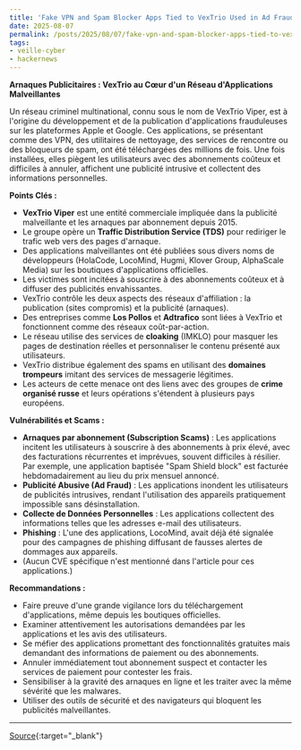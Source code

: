 ```yaml
---
title: 'Fake VPN and Spam Blocker Apps Tied to VexTrio Used in Ad Fraud, Subscription Scams'
date: 2025-08-07
permalink: /posts/2025/08/07/fake-vpn-and-spam-blocker-apps-tied-to-vextrio-used-in-ad-fraud-subscription-scams/
tags:
- veille-cyber
- hackernews
---
```

**Arnaques Publicitaires : VexTrio au Cœur d'un Réseau d'Applications Malveillantes**

Un réseau criminel multinational, connu sous le nom de VexTrio Viper, est à l'origine du développement et de la publication d'applications frauduleuses sur les plateformes Apple et Google. Ces applications, se présentant comme des VPN, des utilitaires de nettoyage, des services de rencontre ou des bloqueurs de spam, ont été téléchargées des millions de fois. Une fois installées, elles piègent les utilisateurs avec des abonnements coûteux et difficiles à annuler, affichent une publicité intrusive et collectent des informations personnelles.

**Points Clés :**

*   **VexTrio Viper** est une entité commerciale impliquée dans la publicité malveillante et les arnaques par abonnement depuis 2015.
*   Le groupe opère un **Traffic Distribution Service (TDS)** pour rediriger le trafic web vers des pages d'arnaque.
*   Des applications malveillantes ont été publiées sous divers noms de développeurs (HolaCode, LocoMind, Hugmi, Klover Group, AlphaScale Media) sur les boutiques d'applications officielles.
*   Les victimes sont incitées à souscrire à des abonnements coûteux et à diffuser des publicités envahissantes.
*   VexTrio contrôle les deux aspects des réseaux d'affiliation : la publication (sites compromis) et la publicité (arnaques).
*   Des entreprises comme **Los Pollos** et **Adtrafico** sont liées à VexTrio et fonctionnent comme des réseaux coût-par-action.
*   Le réseau utilise des services de **cloaking** (IMKLO) pour masquer les pages de destination réelles et personnaliser le contenu présenté aux utilisateurs.
*   VexTrio distribue également des spams en utilisant des **domaines trompeurs** imitant des services de messagerie légitimes.
*   Les acteurs de cette menace ont des liens avec des groupes de **crime organisé russe** et leurs opérations s'étendent à plusieurs pays européens.

**Vulnérabilités et Scams :**

*   **Arnaques par abonnement (Subscription Scams)** : Les applications incitent les utilisateurs à souscrire à des abonnements à prix élevé, avec des facturations récurrentes et imprévues, souvent difficiles à résilier. Par exemple, une application baptisée "Spam Shield block" est facturée hebdomadairement au lieu du prix mensuel annoncé.
*   **Publicité Abusive (Ad Fraud)** : Les applications inondent les utilisateurs de publicités intrusives, rendant l'utilisation des appareils pratiquement impossible sans désinstallation.
*   **Collecte de Données Personnelles** : Les applications collectent des informations telles que les adresses e-mail des utilisateurs.
*   **Phishing** : L'une des applications, LocoMind, avait déjà été signalée pour des campagnes de phishing diffusant de fausses alertes de dommages aux appareils.
*   (Aucun CVE spécifique n'est mentionné dans l'article pour ces applications.)

**Recommandations :**

*   Faire preuve d'une grande vigilance lors du téléchargement d'applications, même depuis les boutiques officielles.
*   Examiner attentivement les autorisations demandées par les applications et les avis des utilisateurs.
*   Se méfier des applications promettant des fonctionnalités gratuites mais demandant des informations de paiement ou des abonnements.
*   Annuler immédiatement tout abonnement suspect et contacter les services de paiement pour contester les frais.
*   Sensibiliser à la gravité des arnaques en ligne et les traiter avec la même sévérité que les malwares.
*   Utiliser des outils de sécurité et des navigateurs qui bloquent les publicités malveillantes.

---
[Source](https://thehackernews.com/2025/08/fake-vpn-and-spam-blocker-apps-tied-to.html){:target="_blank"}

